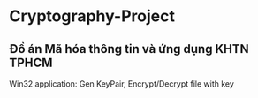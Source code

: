# Cryptography-Project

## Đồ án Mã hóa thông tin và ứng dụng KHTN TPHCM

Win32 application: Gen KeyPair, Encrypt/Decrypt file with key
